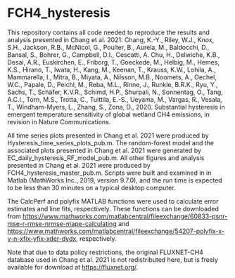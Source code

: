 # FCH4_hysteresis

This repository contains all code needed to reproduce the results and analysis presented in Chang et al. 2021: Chang, K.-Y., Riley, W.J., Knox, S.H., Jackson, R.B., McNicol, G., Poulter, B., Aurela, M., Baldocchi, D., Bansal, S., Bohrer, G., Campbell, D.I., Cescatti, A. Chu, H., Delwiche, K.B., Desai, A.R., Euskirchen, E., Friborg, T., Goeckede, M., Helbig, M., Hemes, K.S., Hirano, T., Iwata, H., Kang, M., Keenan, T., Krauss, K.W., Lohila, A., Mammarella, I., Mitra, B., Miyata, A., Nilsson, M.B., Noomets, A., Oechel, W.C., Papale, D., Peichl, M., Reba, M.L., Rinne, J., Runkle, B.R.K., Ryu, Y., Sachs, T., Schäfer, K.V.R., Schimd, H.P., Shurpali, N., Sonnentag, O., Tang, A.C.I., Torn, M.S., Trotta, C., Tuittila, E.-S., Ueyama, M., Vargas, R., Vesala, T., Windham-Myers, L., Zhang, S., Zona, D., 2020. Substantial hysteresis in emergent temperature sensitivity of global wetland CH4 emissions, in revision in Nature Communications.

All time series plots presented in Chang et al. 2021 were produced by Hysteresis_time_series_plots_pub.m. The random-forest model and the associated plots presented in Chang et al. 2021 were generated by EC_daily_hysteresis_RF_model_pub.m. All other figures and analysis presented in Chang et al. 2021 were produced by FCH4_hysteresis_master_pub.m. Scripts were built and examined in in Matlab (MathWorks Inc., 2019, version 9.7.0), and the run time is expected to be less than 30 minutes on a typical desktop computer. 

The CalcPerf and polyfix MATLAB functions were used to calculate error estimates and line fits, respectively. These functions can be downloaded from https://www.mathworks.com/matlabcentral/fileexchange/60833-psnr-mse-r-rmse-nrmse-mape-calculating and https://www.mathworks.com/matlabcentral/fileexchange/54207-polyfix-x-y-n-xfix-yfix-xder-dydx, respectively. 

Note that due to data policy restrictions, the original FLUXNET-CH4 database used in Chang et al. 2021 is not redistributed here, but is freely available for download at https://fluxnet.org/. 
